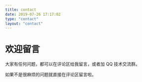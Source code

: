 ```yaml
---
title: contact
date: 2019-07-26 17:17:02
type: "contact"
layout: "contact"
---
```


# 欢迎留言
大家有任何问题，都可以在评论区给我留言，或者加 QQ 技术交流群。

如果不是很麻烦的问题就直接在评论区留言啦。

<!-- # 友链交换
想要交换友链的小伙伴，欢迎在评论区留言，留言格式：
* **名称：**你的博客名称
* **地址：**你的博客地址
* **简介：**一句话简介
* **头像：**你的头像地址 -->

<!-- 例如我的博客友链，大家可以加到自己博客里哦：
* **名称：**godweiyang
* **地址：**https://godweiyang.com
* **简介：**公众号【算法码上来】，分享深度学习与NLP算法
* **头像：**https://godweiyang.com/medias/avatars/avatar.jpg -->
